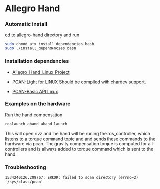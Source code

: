 # Allegro Hand

### Automatic install

cd to allegro-hand directory and run
```bash
sudo chmod a+x install_dependencies.bash
sudo ./install_dependencies.bash
```

### Installation dependencies

* [Allegro_Hand_Linux_Project](http://wiki.wonikrobotics.com/AllegroHandWiki/index.php/Allegro_Hand_Linux_Project)

* [PCAN-Light for LINUX](https://www.peak-system.com/fileadmin/media/linux/index.htm) 
  Should be compiled with chardev support.

* [PCAN-Basic API Linux](https://www.peak-system.com/PCAN-USB.199.0.html)

### Examples on the hardware

Run the hand compensation

```bash
roslaunch ahand ahand.launch
```
This will open rivz and the hand will be runing the ros_controller, which listens to a torque command topic and 
and sends these commands to the hardware via pcan. The gravity compensation torque is computed for all controllers and is allways added to torque command which is sent to the hand.
 
### Troubleshooting

```shell
1534240126.209767: ERROR: failed to scan directory (errno=2) '/sys/class/pcan'
```

